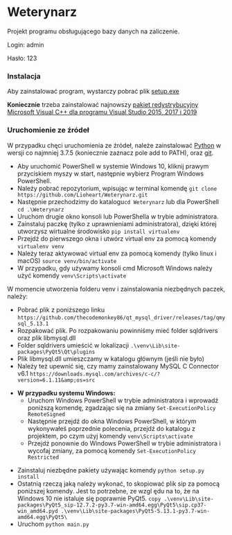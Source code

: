 # Weterynarz
Projekt programu obsługującego bazy danych na zaliczenie.

Login:  admin

Hasło:  123
### Instalacja
Aby zainstalować program, wystarczy pobrać plik [setup.exe](https://github.com/Lioheart/Weterynarz/releases/latest)

**Koniecznie** trzeba zainstalować najnowszy [pakiet redystrybucyjny Microsoft Visual C++ dla programu Visual Studio
 2015, 2017 i 2019](https://support.microsoft.com/pl-pl/help/2977003/the-latest-supported-visual-c-downloads)
 
### Uruchomienie ze źródeł
W przypadku chęci uruchomienia ze źródeł, należe zainstalować [Python](https://www.python.org/downloads/) w wersji co
  najmniej 3.7.5 (koniecznie zaznacz pole add to PATH), oraz [git](https://git-scm.com/downloads).
* Aby uruchomić PowerShell w systemie Windows 10, kliknij prawym przyciskiem myszy w start, następnie wybierz
  Program Windows PowerShell.
* Należy pobrać repozytorium, wpisując w terminal komendę `git clone https://github.com/Lioheart/Weterynarz.git`
* Następnie przechodzimy do katalogu`cd Weterynarz` lub dla PowerShell `cd .\Weterynarz`
 * Uruchom drugie okno konsoli lub PowerShella w trybie administratora.
 * Zainstaluj paczkę (tylko z uprawnieniami administratora), dzięki której utworzysz wirtualne środowisko `pip install
  virtualenv`
 * Przejdź do pierwszego okna i utwórz virtual env za pomocą komendy `virtualenv venv`
 * Należy teraz aktywować virtual env za pomocą komendy (tylko linux i macOS) `source venv/bin/activate`
 * W przypadku, gdy używamy konsoli cmd Microsoft Windows należy użyć komendy `venv\Scripts\activate`
 
 
W momencie utworzenia folderu venv i zainstalowania niezbędnych paczek, należy:
* Pobrać plik z poniższego linku `https://github.com/thecodemonkey86/qt_mysql_driver/releases/tag/qmysql_5.13.1`
* Rozpakować plik. Po rozpakowaniu powinniśmy mieć folder sqldrivers oraz plik libmysql.dll
* Folder sqldrivers umieścić w lokalizacji `.\venv\Lib\site-packages\PyQt5\Qt\plugins`
* Plik libmysql.dll umieszczamy w katalogu głównym (jeśli nie było)
* Należy też upewnić się, czy mamy zainstalowany MySQL C Connector v6.1 `https://downloads.mysql.com/archives/c-c/?version=6.1.11&amp;os=src`
 
- **W przypadku systemu Windows:**
    - Uruchom Windows PowerShell w trybie administratora i wprowadź poniższą komendę, zgadzając się na zmiany `Set-ExecutionPolicy RemoteSigned`
    - Następnie przejdź do okna Windows PowerShell, w którym wykonywałeś poprzednie polecenia, przejdź do katalogu z
  projektem, po czym użyj komendy `venv\Scripts\activate`
    - Przejdź ponownie do Windows PowerShell w trybie administratora i wycofaj zmiany, za pomocą komendy `Set-ExecutionPolicy Restricted`   
* Zainstaluj niezbędne pakiety używając komendy `python setup.py install`
* Ostatnią rzeczą jaką należy wykonać, to skopiować plik sip za pomocą poniższej komendy. Jest to potrzebne, ze wzgl
ędu na to, że na Windows 10 nie istaluje się poprawnie PyQt5.
`copy .\venv\Lib\site-packages\PyQt5_sip-12.7.2-py3.7-win-amd64.egg\PyQt5\sip.cp37-win_amd64.pyd .\venv\Lib\site-packages\PyQt5-5.13.1-py3.7-win-amd64.egg\PyQt5\`
* Uruchom `python main.py`